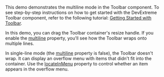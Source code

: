 This demo demonstrates the multiline mode in the Toolbar component. To see step-by-step instructions on how to get started with the DevExtreme Toolbar component, refer to the following tutorial: [Getting Started with Toolbar](/Documentation/Guide/UI_Components/Toolbar/Getting_Started_with_Toolbar/). 

In this demo, you can drag the Toolbar container's resize handle. If you enable the [multiline](/Documentation/ApiReference/UI_Components/dxToolbar/Configuration/#multiline) property, you'll see how the Toolbar wraps onto multiple lines. 

In single-line mode (the [multiline](/Documentation/ApiReference/UI_Components/dxToolbar/Configuration/#multiline) property is false), the Toolbar doesn't wrap. It can display an overflow menu with items that didn't fit into the container. Use the [locateInMenu](/Documentation/ApiReference/UI_Components/dxToolbar/Configuration/items/#locateInMenu) property to control whether an item appears in the overflow menu.
